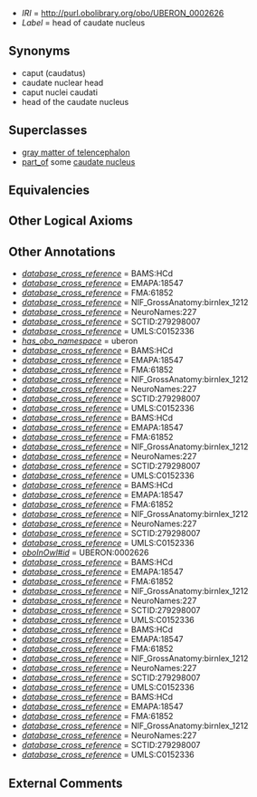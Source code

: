  * *IRI* = http://purl.obolibrary.org/obo/UBERON_0002626
 * *Label* = head of caudate nucleus

## Synonyms

 * caput (caudatus)
 * caudate nuclear head
 * caput nuclei caudati
 * head of the caudate nucleus

## Superclasses

 * [gray matter of telencephalon](../../UBERON/00/UBERON_0011300.md)
 * [part_of](../../BFO/50/BFO_0000050.md) some [caudate nucleus](../../UBERON/73/UBERON_0001873.md)

## Equivalencies


## Other Logical Axioms


## Other Annotations

 * *[database_cross_reference](../../ef/oboInOwl#hasDbXref.md)* = BAMS:HCd
 * *[database_cross_reference](../../ef/oboInOwl#hasDbXref.md)* = EMAPA:18547
 * *[database_cross_reference](../../ef/oboInOwl#hasDbXref.md)* = FMA:61852
 * *[database_cross_reference](../../ef/oboInOwl#hasDbXref.md)* = NIF_GrossAnatomy:birnlex_1212
 * *[database_cross_reference](../../ef/oboInOwl#hasDbXref.md)* = NeuroNames:227
 * *[database_cross_reference](../../ef/oboInOwl#hasDbXref.md)* = SCTID:279298007
 * *[database_cross_reference](../../ef/oboInOwl#hasDbXref.md)* = UMLS:C0152336
 * *[has_obo_namespace](../../ce/oboInOwl#hasOBONamespace.md)* = uberon
 * *[database_cross_reference](../../ef/oboInOwl#hasDbXref.md)* = BAMS:HCd
 * *[database_cross_reference](../../ef/oboInOwl#hasDbXref.md)* = EMAPA:18547
 * *[database_cross_reference](../../ef/oboInOwl#hasDbXref.md)* = FMA:61852
 * *[database_cross_reference](../../ef/oboInOwl#hasDbXref.md)* = NIF_GrossAnatomy:birnlex_1212
 * *[database_cross_reference](../../ef/oboInOwl#hasDbXref.md)* = NeuroNames:227
 * *[database_cross_reference](../../ef/oboInOwl#hasDbXref.md)* = SCTID:279298007
 * *[database_cross_reference](../../ef/oboInOwl#hasDbXref.md)* = UMLS:C0152336
 * *[database_cross_reference](../../ef/oboInOwl#hasDbXref.md)* = BAMS:HCd
 * *[database_cross_reference](../../ef/oboInOwl#hasDbXref.md)* = EMAPA:18547
 * *[database_cross_reference](../../ef/oboInOwl#hasDbXref.md)* = FMA:61852
 * *[database_cross_reference](../../ef/oboInOwl#hasDbXref.md)* = NIF_GrossAnatomy:birnlex_1212
 * *[database_cross_reference](../../ef/oboInOwl#hasDbXref.md)* = NeuroNames:227
 * *[database_cross_reference](../../ef/oboInOwl#hasDbXref.md)* = SCTID:279298007
 * *[database_cross_reference](../../ef/oboInOwl#hasDbXref.md)* = UMLS:C0152336
 * *[database_cross_reference](../../ef/oboInOwl#hasDbXref.md)* = BAMS:HCd
 * *[database_cross_reference](../../ef/oboInOwl#hasDbXref.md)* = EMAPA:18547
 * *[database_cross_reference](../../ef/oboInOwl#hasDbXref.md)* = FMA:61852
 * *[database_cross_reference](../../ef/oboInOwl#hasDbXref.md)* = NIF_GrossAnatomy:birnlex_1212
 * *[database_cross_reference](../../ef/oboInOwl#hasDbXref.md)* = NeuroNames:227
 * *[database_cross_reference](../../ef/oboInOwl#hasDbXref.md)* = SCTID:279298007
 * *[database_cross_reference](../../ef/oboInOwl#hasDbXref.md)* = UMLS:C0152336
 * *[oboInOwl#id](../../id/oboInOwl#id.md)* = UBERON:0002626
 * *[database_cross_reference](../../ef/oboInOwl#hasDbXref.md)* = BAMS:HCd
 * *[database_cross_reference](../../ef/oboInOwl#hasDbXref.md)* = EMAPA:18547
 * *[database_cross_reference](../../ef/oboInOwl#hasDbXref.md)* = FMA:61852
 * *[database_cross_reference](../../ef/oboInOwl#hasDbXref.md)* = NIF_GrossAnatomy:birnlex_1212
 * *[database_cross_reference](../../ef/oboInOwl#hasDbXref.md)* = NeuroNames:227
 * *[database_cross_reference](../../ef/oboInOwl#hasDbXref.md)* = SCTID:279298007
 * *[database_cross_reference](../../ef/oboInOwl#hasDbXref.md)* = UMLS:C0152336
 * *[database_cross_reference](../../ef/oboInOwl#hasDbXref.md)* = BAMS:HCd
 * *[database_cross_reference](../../ef/oboInOwl#hasDbXref.md)* = EMAPA:18547
 * *[database_cross_reference](../../ef/oboInOwl#hasDbXref.md)* = FMA:61852
 * *[database_cross_reference](../../ef/oboInOwl#hasDbXref.md)* = NIF_GrossAnatomy:birnlex_1212
 * *[database_cross_reference](../../ef/oboInOwl#hasDbXref.md)* = NeuroNames:227
 * *[database_cross_reference](../../ef/oboInOwl#hasDbXref.md)* = SCTID:279298007
 * *[database_cross_reference](../../ef/oboInOwl#hasDbXref.md)* = UMLS:C0152336
 * *[database_cross_reference](../../ef/oboInOwl#hasDbXref.md)* = BAMS:HCd
 * *[database_cross_reference](../../ef/oboInOwl#hasDbXref.md)* = EMAPA:18547
 * *[database_cross_reference](../../ef/oboInOwl#hasDbXref.md)* = FMA:61852
 * *[database_cross_reference](../../ef/oboInOwl#hasDbXref.md)* = NIF_GrossAnatomy:birnlex_1212
 * *[database_cross_reference](../../ef/oboInOwl#hasDbXref.md)* = NeuroNames:227
 * *[database_cross_reference](../../ef/oboInOwl#hasDbXref.md)* = SCTID:279298007
 * *[database_cross_reference](../../ef/oboInOwl#hasDbXref.md)* = UMLS:C0152336

## External Comments

